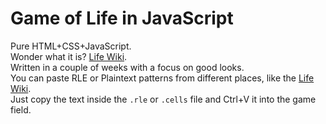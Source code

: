 # Game of Life in JavaScript
Pure HTML+CSS+JavaScript.  
Wonder what it is? [Life Wiki](https://conwaylife.com/).  
Written in a couple of weeks with a focus on good looks.  
You can paste RLE or Plaintext patterns from different places, like the [Life Wiki](https://conwaylife.com/wiki/).  
Just copy the text inside the `.rle` or `.cells` file and Ctrl+V it into the game field.  